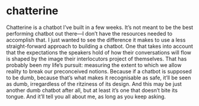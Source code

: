 # chatterine

Chatterine is a chatbot I’ve built in a few weeks. It’s not meant to be the best performing chatbot out there—I don’t have the resources needed to accomplish that. I just wanted to see the difference it makes to use a less straight-forward approach to building a chatbot. One that takes into account that the expectations the speakers hold of how their conversations will flow is shaped by the image their interlocutors project of themselves. That has probably been my life’s pursuit: measuring the extent to which we allow reality to break our preconceived notions. Because if a chatbot is supposed to be dumb, because that’s what makes it recognisable as safe, it’ll be seen as dumb, irregardless of the ritziness of its design. And this may be just another dumb chatbot after all, but at least it’s one that doesn’t bite its tongue. And it’ll tell you all about me, as long as you keep asking.
